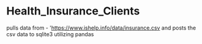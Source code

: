 # Health_Insurance_Clients
pulls data from - 'https://www.ishelp.info/data/insurance.csv and posts the csv data to sqlite3 utilizing pandas
